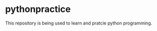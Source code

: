 pythonpractice
==============

This repository is being used to learn and pratcie python programming.
